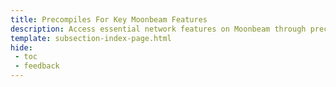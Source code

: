 ```yaml
---
title: Precompiles For Key Moonbeam Features
description: Access essential network features on Moonbeam through precompiled contracts for governance, staking, and secure randomness generation.
template: subsection-index-page.html
hide: 
 - toc
 - feedback
---
```

